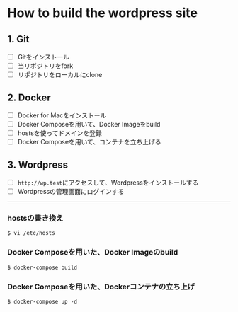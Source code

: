 # How to build the wordpress site

## 1. Git

- [ ] Gitをインストール
- [ ] 当リポジトリをfork
- [ ] リポジトリをローカルにclone

## 2. Docker

- [ ] Docker for Macをインストール
- [ ] Docker Composeを用いて、Docker Imageをbuild
- [ ] hostsを使ってドメインを登録
- [ ] Docker Composeを用いて、コンテナを立ち上げる

## 3. Wordpress

- [ ] `http://wp.test`にアクセスして、Wordpressをインストールする
- [ ] Wordpressの管理画面にログインする

---

### hostsの書き換え

```
$ vi /etc/hosts
```

### Docker Composeを用いた、Docker Imageのbuild

```
$ docker-compose build
```

### Docker Composeを用いた、Dockerコンテナの立ち上げ

```
$ docker-compose up -d
```